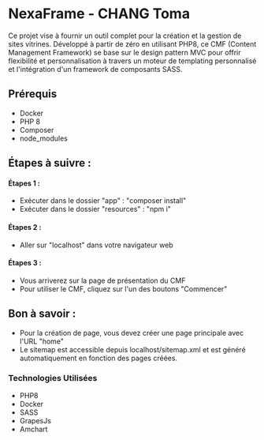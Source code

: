 # NexaFrame - CHANG Toma

Ce projet vise à fournir un outil complet pour la création et la gestion de sites vitrines. 
Développé à partir de zéro en utilisant PHP8, ce CMF (Content Management Framework) se base sur le design pattern MVC pour offrir flexibilité et personnalisation à travers un moteur de templating personnalisé et l'intégration d'un framework de composants SASS.

## Prérequis
- Docker
- PHP 8
- Composer
- node_modules

## Étapes à suivre :

#### Étapes 1 :
- Exécuter dans le dossier "app" : "composer install"
- Exécuter dans le dossier "resources" : "npm i"

#### Étapes 2 :
- Aller sur "localhost" dans votre navigateur web

#### Étapes 3 :
- Vous arriverez sur la page de présentation du CMF
- Pour utiliser le CMF, cliquez sur l'un des boutons "Commencer"

## Bon à savoir :
- Pour la création de page, vous devez créer une page principale avec l'URL "home"
- Le sitemap est accessible depuis localhost/sitemap.xml et est généré automatiquement en fonction des pages créées.
  
### Technologies Utilisées
 
- PHP8
- Docker
- SASS
- GrapesJs
- Amchart
